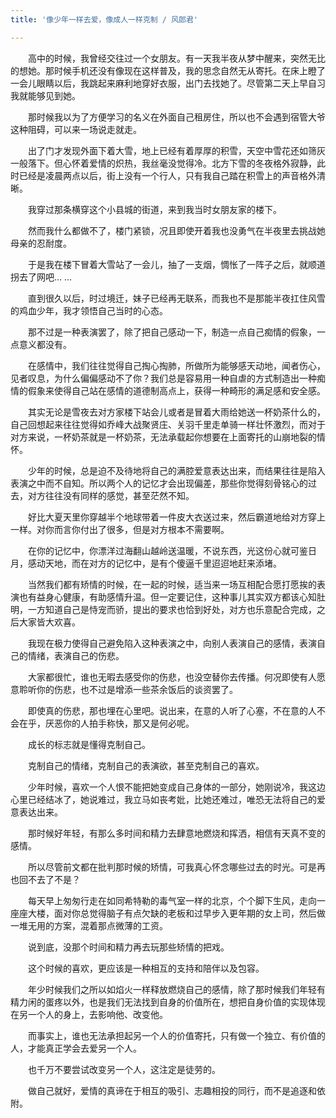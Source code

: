 ```yaml
---
title: '像少年一样去爱，像成人一样克制 / 风郎君'

---
```

　　高中的时候，我曾经交往过一个女朋友。有一天我半夜从梦中醒来，突然无比的想她。那时候手机还没有像现在这样普及，我的思念自然无从寄托。在床上瞪了一会儿眼睛以后，我跳起来麻利地穿好衣服，出门去找她了。尽管第二天上早自习我就能够见到她。  

　　那时候我以为了方便学习的名义在外面自己租房住，所以也不会遇到宿管大爷这种阻碍，可以来一场说走就走。  

　　出了门才发现外面下着大雪，地上已经有着厚厚的积雪，天空中雪花还如筛灰一般落下。但心怀着爱情的炽热，我丝毫没觉得冷。北方下雪的冬夜格外寂静，此时已经是凌晨两点以后，街上没有一个行人，只有我自己踏在积雪上的声音格外清晰。   

　　我穿过那条横穿这个小县城的街道，来到我当时女朋友家的楼下。  
 
　　然而我什么都做不了，楼门紧锁，况且即使开着我也没勇气在半夜里去挑战她母亲的忍耐度。  

　　于是我在楼下冒着大雪站了一会儿，抽了一支烟，惆怅了一阵子之后，就顺道拐去了网吧... ...  

　　直到很久以后，时过境迁，妹子已经再无联系，而我也不是那能半夜扛住风雪的鸡血少年，我才领悟自己当时的心态。  

　　那不过是一种表演罢了，除了把自己感动一下，制造一点自己痴情的假象，一点意义都没有。   

　　在感情中，我们往往觉得自己掏心掏肺，所做所为能够感天动地，闻者伤心，见者叹息，为什么偏偏感动不了你？我们总是容易用一种自虐的方式制造出一种痴情的假象来使得自己站在感情的道德制高点上，获得一种畸形的满足感和安全感。   

　　其实无论是雪夜去对方家楼下站会儿或者是冒着大雨给她送一杯奶茶什么的，自己回想起来往往觉得如乔峰大战聚贤庄、关羽千里走单骑一样壮怀激烈，而对于对方来说，一杯奶茶就是一杯奶茶，无法承载起你想要在上面寄托的山崩地裂的情怀。   

　　少年的时候，总是迫不及待地将自己的满腔爱意表达出来，而结果往往是陷入表演之中而不自知。所以两个人的记忆才会出现偏差，那些你觉得刻骨铭心的过去，对方往往没有同样的感觉，甚至茫然不知。  

　　好比大夏天里你穿越半个地球带着一件皮大衣送过来，然后霸道地给对方穿上一样。对你而言你付出了很多，但是对方根本不需要啊。   

　　在你的记忆中，你漂洋过海翻山越岭送温暖，不说东西，光这份心就可鉴日月，感动天地，而在对方的记忆中，是有个傻逼千里迢迢地赶来添堵。   

　　当然我们都有矫情的时候，在一起的时候，适当来一场互相配合愿打愿挨的表演也有益身心健康，有助感情升温。但一定要记住，这种事儿其实双方都该心知肚明，一方知道自己是恃宠而骄，提出的要求也恰到好处，对方也乐意配合完成，之后大家皆大欢喜。   


　　我现在极力使得自己避免陷入这种表演之中，向别人表演自己的感情，表演自己的情绪，表演自己的伤悲。  
 
　　大家都很忙，谁也无暇去感受你的伤悲，也没空替你去传播。何况即使有人愿意聆听你的伤悲，也不过是增添一些茶余饭后的谈资罢了。   

　　即使真的伤悲，那也埋在心里吧。说出来，在意的人听了心塞，不在意的人不会在乎，厌恶你的人拍手称快，那又是何必呢。  

　　成长的标志就是懂得克制自己。   

　　克制自己的情绪，克制自己的表演欲，甚至克制自己的喜欢。   

　　少年时候，喜欢一个人恨不能把她变成自己身体的一部分，她刚说冷，我这边心里已经结冰了，她说难过，我立马如丧考妣，比她还难过，唯恐无法将自己的爱意表达出来。  

　　那时候好年轻，有那么多时间和精力去肆意地燃烧和挥洒，相信有天真不变的感情。   

　　所以尽管前文都在批判那时候的矫情，可我真心怀念哪些过去的时光。可是再也回不去了不是？   

　　每天早上匆匆行走在如同希特勒的毒气室一样的北京，个个脚下生风，走向一座座大楼，面对你总觉得脑子有点欠缺的老板和过早步入更年期的女上司，然后做一堆无用的方案，混着那点微薄的工资。  

　　说到底，没那个时间和精力再去玩那些矫情的把戏。   

　　这个时候的喜欢，更应该是一种相互的支持和陪伴以及包容。   

　　年少时候我们之所以如焰火一样释放燃烧自己的感情，除了那时候我们年轻有精力闲的蛋疼以外，也是我们无法找到自身的价值所在，想把自身价值的实现体现在另一个人的身上，去影响他、改变他。  

　　而事实上，谁也无法承担起另一个人的价值寄托，只有做一个独立、有价值的人，才能真正学会去爱另一个人。   

　　也千万不要尝试改变另一个人，这注定是徒劳的。   

　　做自己就好，爱情的真谛在于相互的吸引、志趣相投的同行，而不是追逐和依附。   
